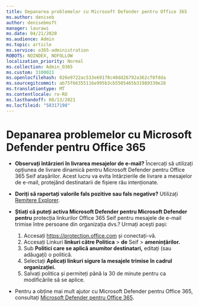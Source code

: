 ```yaml
---
title: Depanarea problemelor cu Microsoft Defender pentru Office 365
ms.author: deniseb
author: denisebmsft
manager: laurawi
ms.date: 04/21/2020
ms.audience: Admin
ms.topic: article
ms.service: o365-administration
ROBOTS: NOINDEX, NOFOLLOW
localization_priority: Normal
ms.collection: Admin_O365
ms.custom: 3100021
ms.openlocfilehash: 026e9722ac533e69178c40dd26792a362cf8fdda
ms.sourcegitcommit: ab75f66355116e995b3cb5505465b31989339e28
ms.translationtype: MT
ms.contentlocale: ro-RO
ms.lasthandoff: 08/13/2021
ms.locfileid: "58317198"
---
```

# <a name="troubleshoot-issues-with-microsoft-defender-for-office-365"></a>Depanarea problemelor cu Microsoft Defender pentru Office 365

- **Observați întârzieri în livrarea mesajelor de e-mail?** Încercați să utilizați opțiunea de livrare dinamică pentru Microsoft Defender pentru Office 365 Seif atașărilor. Acest lucru va evita întârzierile de livrare a mesajelor de e-mail, protejând destinatarii de fișiere rău intenționate.
- **Doriți să raportați valorile fals pozitive sau fals negative?** Utilizați [Remitere Explorer](https://protection.office.com/reportsubmission).
- **Știați că puteți activa Microsoft Defender pentru Microsoft Defender pentru** protecția linkurilor Office 365 Seif pentru mesajele de e-mail trimise între persoane din organizația dvs.? Urmați acești pași:
    1. Accesați https://protection.office.com și conectați-vă.
    2. Accesați Linkuri **linkuri către Politica**  >  **de** Seif  >  **amenințărilor.**
    3. Sub **Politici care se aplică anumitor destinatari,** editați (sau adăugați) o politică.
    4. Selectați **Aplicați linkuri sigure la mesajele trimise în cadrul organizației.**
    5. Salvați politica și permiteți până la 30 de minute pentru ca modificările să se aplice.

- Pentru a obține mai mult ajutor cu Microsoft Defender pentru Office 365, consultați [Microsoft Defender pentru Office 365](https://docs.microsoft.com/microsoft-365/security/office-365-security/office-365-atp).
